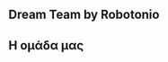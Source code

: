 Dream Team by Robotonio
-----------------------------------------------------------

<!-- Φωτό ομάδας -->

<!-- <p align="center">
img
</p> -->

Η ομάδα μας
----------------------------------------------

<!-- Παρουσίαση ομάδας -->



<!-- Μέλη ομάδας & λιγα λόγια για τον κάθε ένα: -->
